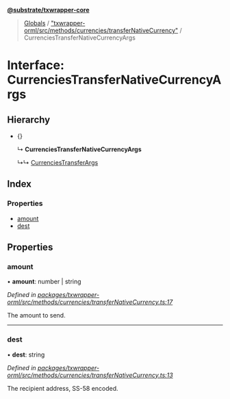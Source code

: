 **[@substrate/txwrapper-core](../README.md)**

> [Globals](../globals.md) / ["txwrapper-orml/src/methods/currencies/transferNativeCurrency"](../modules/_txwrapper_orml_src_methods_currencies_transfernativecurrency_.md) / CurrenciesTransferNativeCurrencyArgs

# Interface: CurrenciesTransferNativeCurrencyArgs

## Hierarchy

* {}

  ↳ **CurrenciesTransferNativeCurrencyArgs**

  ↳↳ [CurrenciesTransferArgs](_txwrapper_orml_src_methods_currencies_transfer_.currenciestransferargs.md)

## Index

### Properties

* [amount](_txwrapper_orml_src_methods_currencies_transfernativecurrency_.currenciestransfernativecurrencyargs.md#amount)
* [dest](_txwrapper_orml_src_methods_currencies_transfernativecurrency_.currenciestransfernativecurrencyargs.md#dest)

## Properties

### amount

•  **amount**: number \| string

*Defined in [packages/txwrapper-orml/src/methods/currencies/transferNativeCurrency.ts:17](https://github.com/paritytech/txwrapper-core/blob/2862592/packages/txwrapper-orml/src/methods/currencies/transferNativeCurrency.ts#L17)*

The amount to send.

___

### dest

•  **dest**: string

*Defined in [packages/txwrapper-orml/src/methods/currencies/transferNativeCurrency.ts:13](https://github.com/paritytech/txwrapper-core/blob/2862592/packages/txwrapper-orml/src/methods/currencies/transferNativeCurrency.ts#L13)*

The recipient address, SS-58 encoded.
